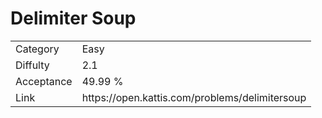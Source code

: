 # Delimiter Soup

<table>
    <tr>
        <td>Category</td>
        <td>Easy</td>
    </tr>
    <tr>
        <td>Diffulty</td>
        <td>2.1</td>
    </tr>
    <tr>
        <td>Acceptance</td>
        <td>49.99 %</td>
    </tr>
    <tr>
        <td>Link</td>
        <td>https://open.kattis.com/problems/delimitersoup</td>
    </tr>
</table>